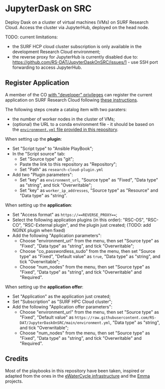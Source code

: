 # JupyterDask on SRC

Deploy Dask on a cluster of virtual machines (VMs) on SURF Research Cloud. Access the cluster via JupyterHub, deployed on the head node.

TODO: current limitations:
  * the SURF HCP cloud cluster subscription is only available in the development Research Cloud environment;
  * the reverse proxy for JupyterHub is currently disabled due to: https://github.com/RS-DAT/JupyterDaskOnSRC/issues/1 - use SSH port forwarding to access JupyterHub.

## Register Application

A member of the CO [with "developer" privileges](https://servicedesk.surfsara.nl/wiki/display/WIKI/Appoint+a+CO-member+a+developer) can register the current application on SURF Research Cloud following [these instructions](https://servicedesk.surfsara.nl/wiki/display/WIKI/Create+your+own+applications).

The following steps create a catalog item with two paraters:
* the number of worker nodes in the cluster of VMs;
* (optional) the URL to a conda environment file - it should be based on the [`environmnent.yml` file provided in this repository](./environment.yml).

When setting up the **plugin**:
* Set "Script type" to "Ansible PlayBook";
* In the "Script source" tab:
  * Set "Source type" as "git";
  * Paste the link to this repository as "Repository";
  * Set "Path" as `research-cloud-plugin.yml`
* Add two "Plugin parameters":
  * Set "key" as `environment_url`, "Source type" as "Fixed", "Data type" as "string", and tick "Overwritable";
  * Set "key" as `worker_ip_addresses`, "Source type" as "Resource" and "Data type" as "string".

When setting up the **application**:
* Set "Access format" as `https://==REVERSE_PROXY==`;
* Select the following application plugins (in this order): "RSC-OS", "RSC-CO", "RSC-External plugin", and the plugin just created; (TODO: add NGINX plugin when fixed)
* Add the following "Application parameters":
  * Choose "environment_url" from the menu, then set "Source type" as "Fixed", "Data type" as "string", and tick "Overwritable";
  * Choose "co_passwordless_sudo" from the menu, then set "Source type" as "Fixed", "Default value" as `true`, "Data type" as "string", and tick "Overwritable";
  * Choose "num_nodes" from the menu, then set "Source type" as "Fixed", "Data type" as "string", and tick "Overwritable" and "Required".

When setting up the **application offer**:
* Set "Application" as the application just created;
* Set "Subscription" as "SURF HPC Cloud cluster";
* Add the following "Application offer parameters":
  * Choose "environment_url" from the menu, then set "Source type" as "Fixed", "Default value" as `https://raw.githubusercontent.com/RS-DAT/JupyterDaskOnSRC/main/environment.yml`, "Data type" as "string", and tick "Overwritable";
  * Choose "num_nodes" from the menu, then set "Source type" as "Fixed", "Data type" as "string", and tick "Overwritable" and "Required".


## Credits

Most of the playbooks in this repository have been taken, inspired or adapted from the ones in the [eWaterCycle infrastructure](https://github.com/eWaterCycle/infra) and the [Emma](https://github.com/nlesc-sherlock/emma) projects. 
